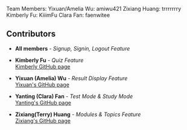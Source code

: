 Team Members: 
Yixuan/Amelia Wu: amiwu421
Zixiang Huang: trrrrrrry
Kimberly Fu: KiiimFu
Clara Fan: faenwitee

## Contributors
- **All members** - *Signup, Signin, Logout Feature*  

- **Kimberly Fu** - *Quiz Feature*  
  [Kimberly GitHub page](https://github.com/KiiimFU) 

- **Yixuan (Amelia) Wu** - *Result Display Feature*  
  [Yixuan's GitHub page](https://github.com/amiwu421)

- **Yanting (Clara) Fan** - *Test Mode & Study Mode*  
  [Yanting's GitHub page](https://github.com/faenwitee)

- **Zixiang(Terry) Huang** - *Modules & Topics Feature*  
  [Zixiang's GitHub page](https://github.com/trrrrrrry)
